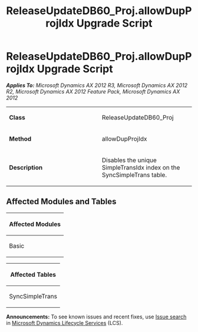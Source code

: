 ﻿---
title: ReleaseUpdateDB60_Proj.allowDupProjIdx Upgrade Script
TOCTitle: ReleaseUpdateDB60_Proj.allowDupProjIdx Upgrade Script
ms:assetid: 0ae1b318-b46d-9a34-5e04-c081fcc075b4
ms:mtpsurl: https://msdn.microsoft.com/en-us/library/JJ735634(v=AX.60)
ms:contentKeyID: 49706545
ms.date: 05/18/2015
mtps_version: v=AX.60
---

# ReleaseUpdateDB60\_Proj.allowDupProjIdx Upgrade Script 


_**Applies To:** Microsoft Dynamics AX 2012 R3, Microsoft Dynamics AX 2012 R2, Microsoft Dynamics AX 2012 Feature Pack, Microsoft Dynamics AX 2012_

<table>
<colgroup>
<col style="width: 50%" />
<col style="width: 50%" />
</colgroup>
<tbody>
<tr class="odd">
<td><p><strong>Class</strong></p></td>
<td><p>ReleaseUpdateDB60_Proj</p></td>
</tr>
<tr class="even">
<td><p><strong>Method</strong></p></td>
<td><p>allowDupProjIdx</p></td>
</tr>
<tr class="odd">
<td><p><strong>Description</strong></p></td>
<td><p>Disables the unique SimpleTransIdx index on the SyncSimpleTrans table.</p></td>
</tr>
</tbody>
</table>


## Affected Modules and Tables

<table>
<colgroup>
<col style="width: 100%" />
</colgroup>
<thead>
<tr class="header">
<th><p>Affected Modules</p></th>
</tr>
</thead>
<tbody>
<tr class="odd">
<td><p>Basic</p></td>
</tr>
</tbody>
</table>


<table>
<colgroup>
<col style="width: 100%" />
</colgroup>
<thead>
<tr class="header">
<th><p>Affected Tables</p></th>
</tr>
</thead>
<tbody>
<tr class="odd">
<td><p>SyncSimpleTrans</p></td>
</tr>
</tbody>
</table>

  
**Announcements:** To see known issues and recent fixes, use [Issue search](http://go.microsoft.com/fwlink/?linkid=389258) in [Microsoft Dynamics Lifecycle Services](http://go.microsoft.com/fwlink/?linkid=306505) (LCS).

